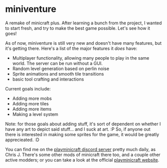 # miniventure
A remake of minicraft plus. After learning a bunch from the project, I wanted to start fresh, and try to make the best game possible. Let's see how it goes!

As of now, miniventure is still very new and doesn't have many features, but it's getting there. Here's a list of the major features it *does* have:

  - Multiplayer functionality, allowing many people to play in the same world. The server can be run without a GUI.
  - Random level generation based on perlin noise
  - Sprite animations and smooth tile transitions
  - basic tool crafting and interactions
  
Current goals include:
  - Adding more mobs
  - Adding more tiles
  - Adding more items
  - Making a level system

Note: for those goals about adding stuff, it's sort of dependent on whether I have any art to depict said stuff... and I suck at art. :P So, if anyone out there is interested in making some sprites for the game, it would be greatly apprecieated. :D

You can find me on the [playminicraft discord server](https://discord.me/minicraft) pretty much daily, as Chris J. There's some other mods of minicraft there too, and a couple other active modders; or you can take a look at the official [playminicraft website](https://playminicraft.com).

